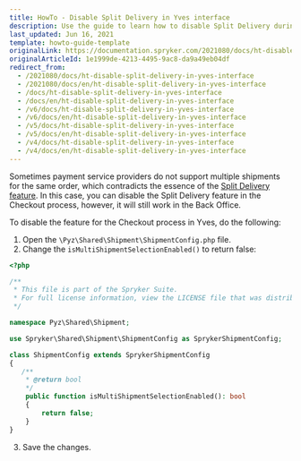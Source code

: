 ```yaml
---
title: HowTo - Disable Split Delivery in Yves interface
description: Use the guide to learn how to disable Split Delivery during checkout in your project.
last_updated: Jun 16, 2021
template: howto-guide-template
originalLink: https://documentation.spryker.com/2021080/docs/ht-disable-split-delivery-in-yves-interface
originalArticleId: 1e1999de-4213-4495-9ac8-da9a49eb04df
redirect_from:
  - /2021080/docs/ht-disable-split-delivery-in-yves-interface
  - /2021080/docs/en/ht-disable-split-delivery-in-yves-interface
  - /docs/ht-disable-split-delivery-in-yves-interface
  - /docs/en/ht-disable-split-delivery-in-yves-interface
  - /v6/docs/ht-disable-split-delivery-in-yves-interface
  - /v6/docs/en/ht-disable-split-delivery-in-yves-interface
  - /v5/docs/ht-disable-split-delivery-in-yves-interface
  - /v5/docs/en/ht-disable-split-delivery-in-yves-interface
  - /v4/docs/ht-disable-split-delivery-in-yves-interface
  - /v4/docs/en/ht-disable-split-delivery-in-yves-interface
---
```


Sometimes payment service providers do not support multiple shipments for the same order, which contradicts the essence of the [Split Delivery feature](/docs/scos/user/features/{{site.version}}/order-management-feature-overview/split-delivery-overview.html). In this case, you can disable the Split Delivery feature in the Checkout process, however, it will still work in the Back Office.

To disable the feature for the Checkout process in Yves, do the following:

1. Open the `\Pyz\Shared\Shipment\ShipmentConfig.php` file.
2. Change the `isMultiShipmentSelectionEnabled()` to return false:

```php
<?php

/**
 * This file is part of the Spryker Suite.
 * For full license information, view the LICENSE file that was distributed with this source code.
 */

namespace Pyz\Shared\Shipment;

use Spryker\Shared\Shipment\ShipmentConfig as SprykerShipmentConfig;

class ShipmentConfig extends SprykerShipmentConfig
{
   /**
    * @return bool
    */
    public function isMultiShipmentSelectionEnabled(): bool
    {
        return false;
    }
}
```

3. Save the changes.
